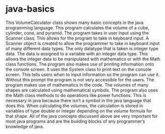 # java-basics
  This VolumeCalculator class shows many basic concepts in the java programming language. This program calculates the volume of a cube, cylinder, cone, and pyramid. 
  The program takes in user input using the Scanner class. This allows for the program to take in keyboard input. A Scanner object is created to allow the programmer to take in keyboard input of many different data types. The only datatype that is taken is integer type data. The data is assigned to a variable with an integer data type. This allows the integer data to be manipulated with mathematics or with the Math class functions. 
	The program also makes use of printing information onto the console screen. It uses the System class to print text on the console screen. This tells users when to input information so the program can use it. Without this prompt the program is not very accessible for the users.
	The program makes use of mathematics in the code. The volumes of many shapes are calculated using mathematical symbols. The program also uses the Math class methods to do operations like power functions. This is necessary in java because there isn’t a symbol in the java language that does this. When calculating the volumes, the calculation is stored in variables of type double or integer depending on the volume formula for that shape.
	All of the java concepts discussed above are very important for most java programs and are the building blocks of any programmer’s knowledge of java.
